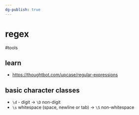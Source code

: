 ```yaml
---
dg-publish: true
---
```

# regex

#tools 

## learn

- <https://thoughtbot.com/upcase/regular-expressions>


## basic character classes

- `\d` - digit -> `\D` non-digit
- `\s` whitespace (space, newline or tab) -> `\S` non-whitespace
